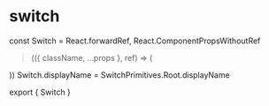 # switch

const Switch = React.forwardRef,
  React.ComponentPropsWithoutRef
>(({ className, ...props }, ref) => (
  
    


))
Switch.displayName = SwitchPrimitives.Root.displayName

export { Switch }